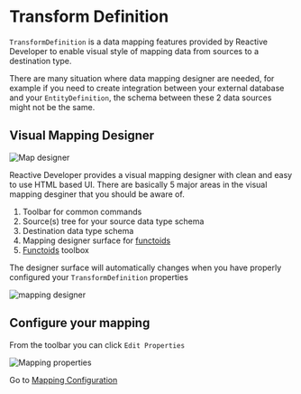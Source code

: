 # Transform Definition

`TransformDefinition` is a data mapping features provided by Reactive Developer to enable visual style of mapping data from sources to a destination type.

There are many situation where data mapping designer are needed, for example if you need to create integration between your external database and your `EntityDefinition`, the schema between these 2 data sources might not be the same.


## Visual Mapping Designer
![Map designer](https://lh3.googleusercontent.com/-OeP8fX70UCk/Vkp6LMsFEbI/AAAAAAAAKgk/XrvzDRo29Ng/s2048-Ic42/%25255BUNSET%25255D.png)

Reactive Developer provides a visual mapping designer with clean and easy to use HTML based UI. There are basically 5 major areas in the visual mapping desginer that you should be aware of.

1. Toolbar for common commands
2. Source(s) tree for your source data type schema
3. Destination data type schema
4. Mapping designer surface for [functoids](Functoid.html)
5. [Functoids](Functoid.html) toolbox

The designer surface will automatically changes when you have properly configured your `TransformDefinition` properties

![mapping designer](https://lh3.googleusercontent.com/-b9a9_qIX7U8/Vkp7sefOMMI/AAAAAAAAKgw/oCo82Sb0Buo/s2048-Ic42/%25255BUNSET%25255D.png)


## Configure your mapping
From the toolbar you can click `Edit Properties`

![Mapping properties](https://lh3.googleusercontent.com/-PLdcFmr6mDU/Vkp9Jos1blI/AAAAAAAAKhE/rseujcdWVOc/s2048-Ic42/%25255BUNSET%25255D.png)

 Go to [Mapping Configuration](TransformDefinitionConfiguration.html)
